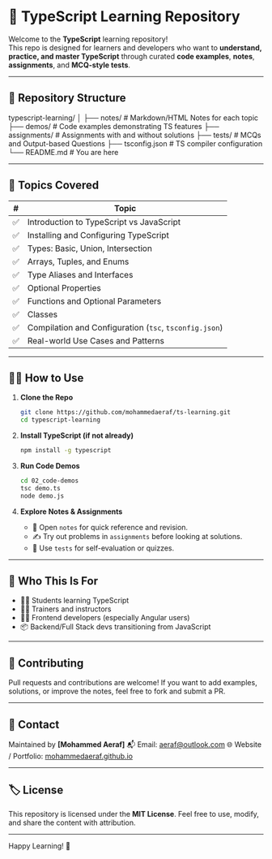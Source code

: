 # 📘 TypeScript Learning Repository

Welcome to the **TypeScript** learning repository!  
This repo is designed for learners and developers who want to **understand, practice, and master TypeScript** through curated **code examples**, **notes**, **assignments**, and **MCQ-style tests**.

---

## 📁 Repository Structure

typescript-learning/
│
├── notes/ # Markdown/HTML Notes for each topic
├── demos/ # Code examples demonstrating TS features
├── assignments/ # Assignments with and without solutions
├── tests/ # MCQs and Output-based Questions
├── tsconfig.json # TS compiler configuration
└── README.md # You are here

---

## 🚀 Topics Covered

| #   | Topic                                                  |
| --- | ------------------------------------------------------ |
| ✅  | Introduction to TypeScript vs JavaScript               |
| ✅  | Installing and Configuring TypeScript                  |
| ✅  | Types: Basic, Union, Intersection                      |
| ✅  | Arrays, Tuples, and Enums                              |
| ✅  | Type Aliases and Interfaces                            |
| ✅  | Optional Properties                                    |
| ✅  | Functions and Optional Parameters                      |
| ✅  | Classes                                                |
| ✅  | Compilation and Configuration (`tsc`, `tsconfig.json`) |
| ✅  | Real-world Use Cases and Patterns                      |

---

## 🧑‍💻 How to Use

1. **Clone the Repo**

   ```bash
   git clone https://github.com/mohammedaeraf/ts-learning.git
   cd typescript-learning
   ```

2. **Install TypeScript (if not already)**

   ```bash
   npm install -g typescript
   ```

3. **Run Code Demos**

   ```bash
   cd 02_code-demos
   tsc demo.ts
   node demo.js
   ```

4. **Explore Notes & Assignments**

   - 📄 Open `notes` for quick reference and revision.
   - ✍️ Try out problems in `assignments` before looking at solutions.
   - 🧠 Use `tests` for self-evaluation or quizzes.

---

## 🧠 Who This Is For

- 👨‍🎓 Students learning TypeScript
- 👩‍🏫 Trainers and instructors
- 👨‍💻 Frontend developers (especially Angular users)
- 📦 Backend/Full Stack devs transitioning from JavaScript

---

## 📌 Contributing

Pull requests and contributions are welcome!
If you want to add examples, solutions, or improve the notes, feel free to fork and submit a PR.

---

## 📧 Contact

Maintained by **\[Mohammed Aeraf]**
📬 Email: [aeraf@outlook.com](mailto:aeraf@outlook.com)
🌐 Website / Portfolio: [mohammedaeraf.github.io](https://mohammedaeraf.github.io/profile)

---

## 🏷 License

This repository is licensed under the **MIT License**.
Feel free to use, modify, and share the content with attribution.

---

Happy Learning! 🎉
